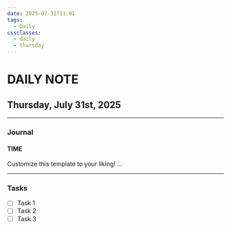 ```yaml
---
date: 2025-07-31T11:01
tags:
  - Daily
cssclasses:
  - daily
  - thursday
---
```

# DAILY NOTE
## Thursday, July 31st, 2025
***
### Journal
#### TIME
Customize this template to your liking!
...
***
### Tasks
- [ ] Task 1
- [ ] Task 2
- [ ] Task 3